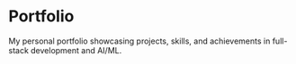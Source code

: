 # Portfolio
My personal portfolio showcasing projects, skills, and achievements in full-stack development and AI/ML.
